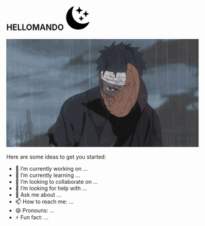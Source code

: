 ##  HELLOMANDO ![wave](night.png)


<p align="center">
  <img src="obito-uchiha-obito.gif" alt="Animation" />
</p>



<!--
**Yosskavo/Yosskavo** is a ✨ _special_ ✨ repository because its `README.md` (this file) appears on your GitHub profile.
-->
Here are some ideas to get you started:

- 🔭 I’m currently working on ...
- 🌱 I’m currently learning ...
- 👯 I’m looking to collaborate on ...
- 🤔 I’m looking for help with ...
- 💬 Ask me about ...
- 📫 How to reach me: ...
- 😄 Pronouns: ...
- ⚡ Fun fact: ...
<!-->
